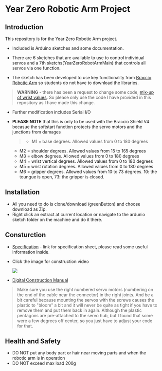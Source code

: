 # Year Zero Robotic Arm Project
## Introduction 
This repository is for the Year Zero Robotic Arm project. 

* Included is Arduino sketches and some documentation.

* There are 6 sketches that are available to use to control individual servos and a 7th sketchs(YearZeroRobotArmMain) that controls all servos via one function. 

* The sketch has been developed to use key functionality from [Braccio Robotic Arm](https://github.com/arduino-org/arduino-library-braccio) so students do not have to download the libraries. 
 
 >**WARNING** - there has been a request to change some code, [mix-up of wrist values](https://github.com/arduino-org/arduino-library-braccio/pull/4/commits/4ee82eac74b98196bec2413bd87deda3019e3a5c). So please only use the code I have provided in this repository as I have made this change.

* Further modification includes Serial I/O

* **PLEASE NOTE** that this is only to be used with the Braccio Shield V4 becasue the softstart function protects the servo motors and the junctions from damages
   >* M1 = base degrees. Allowed values from 0 to 180 degrees
    * M2 = shoulder degrees. Allowed values from 15 to 165 degrees
    * M3 = elbow degrees. Allowed values from 0 to 180 degrees
    * M4 = wrist vertical degrees. Allowed values from 0 to 180 degrees
    * M5 = wrist rotation degrees. Allowed values from 0 to 180 degrees
    * M6 = gripper degrees. Allowed values from 10 to 73 degrees. 10: the toungue is open, 73: the gripper is closed.

## Installation 

* All you need to do is clone/download (greenButton) and choose download as Zip. 
* Right click an extract at current location or navigate to the ardunio sketch folder on the machine and do it there. 

## Consturction
* [Specification]() - link for specification sheet, please read some useful information inside.

* Click the image for construction video

  [![](http://img.youtube.com/vi/5VkjJXm6bx8/0.jpg)](https://www.youtube.com/watch?time_continue=16&v=Lwb2ppat_bs "Robotic Arm Construction")

* [Digital Construction Manual](https://www.robotshop.com/media/files/pdf/Braccio_Quick_Start_Guide.pdf)

>Make sure you use the right numbered servo motors (numbering on the end of the cable near the connector) in the right joints.  And be a bit careful because mounting the servos with the screws causes the plastic to "bloom" a bit and it will never be quite as tight if you have to remove them and put them back in again.  Although the plastic pentagons are pre-attached to the servo hub, but I found that some were a few degrees off center, so you just have to adjust your code for that.

## Health and Safety

* DO NOT put any body part or hair near moving parts and when the robotic arm is in operation 
* DO NOT exceed max load 200g

